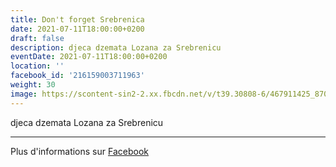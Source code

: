 ```yaml
---
title: Don't forget Srebrenica
date: 2021-07-11T18:00:00+0200
draft: false
description: djeca dzemata Lozana za Srebrenicu
eventDate: 2021-07-11T18:00:00+0200
location: ''
facebook_id: '216159003711963'
weight: 30
image: https://scontent-sin2-2.xx.fbcdn.net/v/t39.30808-6/467911425_8702124949883247_8451066247417132989_n.jpg?_nc_cat=103&ccb=1-7&_nc_sid=9e60e4&_nc_ohc=1Y8XtSg7v-EQ7kNvwFH4Bpc&_nc_oc=Adn6LrecRo1Lrm1PExuOH1bkmVMKhtKDFB1hZZdUN7yTIdRhG-ldNPWkwAbPtHsR8pM&_nc_zt=23&_nc_ht=scontent-sin2-2.xx&edm=ABTKTjYEAAAA&_nc_gid=idQKz17jwbQt6a4YDniMgQ&oh=00_AfJoMfDWb0nDyyGp-WeuLbknrNqY2YkW7Z8WFRsWLleqYA&oe=6841B059
---
```


djeca dzemata Lozana za Srebrenicu

---

Plus d'informations sur [Facebook](https://facebook.com/events/216159003711963)